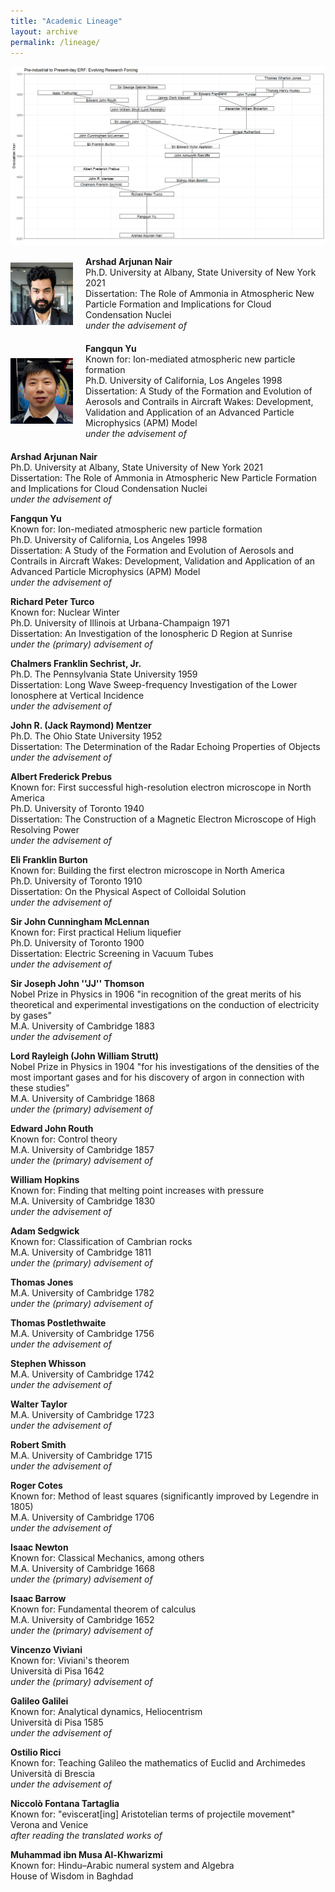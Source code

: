 ```yaml
---
title: "Academic Lineage"
layout: archive
permalink: /lineage/
---
```


![Arshad's academic ancestors](/lineage/lineage.png)

<div style="display: flex; align-items: center; margin-bottom: 20px;">
  <img src="/lineage/nair.png" alt="Arshad Arjunan Nair" style="width: 100px; margin-right: 20px;">
  <div>
    <strong>Arshad Arjunan Nair</strong> <br />
    Ph.D. University at Albany, State University of New York 2021 <br />
    Dissertation: The Role of Ammonia in Atmospheric New Particle Formation and Implications for Cloud Condensation Nuclei <br />
    <em>under the advisement of</em>
  </div>
</div>

<div style="display: flex; align-items: center; margin-bottom: 20px;">
  <img src="/lineage/yu.png" alt="Fangqun Yu" style="width: 100px; margin-right: 20px;">
  <div>
    <strong>Fangqun Yu</strong> <br />
    Known for: Ion-mediated atmospheric new particle formation <br />
    Ph.D. University of California, Los Angeles 1998 <br />
    Dissertation: A Study of the Formation and Evolution of Aerosols and Contrails in Aircraft Wakes: Development, Validation and Application of an Advanced Particle Microphysics (APM) Model <br />
    <em>under the advisement of</em>
  </div>
</div>

**Arshad Arjunan Nair** <br />
Ph.D. University at Albany, State University of New York 2021 <br />
Dissertation: The Role of Ammonia in Atmospheric New Particle Formation and Implications for Cloud Condensation Nuclei <br />
_under the advisement of_

**Fangqun Yu** <br />
Known for: Ion-mediated atmospheric new particle formation <br />
Ph.D. University of California, Los Angeles 1998 <br />
Dissertation: A Study of the Formation and Evolution of Aerosols and Contrails in Aircraft Wakes: Development, Validation and Application of an Advanced Particle Microphysics (APM) Model <br />
_under the advisement of_

**Richard Peter Turco** <br />
Known for: Nuclear Winter <br />
Ph.D. University of Illinois at Urbana-Champaign 1971 <br />
Dissertation: An Investigation of the Ionospheric D Region at Sunrise <br />
_under the (primary) advisement of_

**Chalmers Franklin Sechrist, Jr.** <br />
Ph.D. The Pennsylvania State University 1959 <br />
Dissertation: Long Wave Sweep-frequency Investigation of the Lower Ionosphere at Vertical Incidence <br />
_under the advisement of_

**John R. (Jack Raymond) Mentzer** <br />
Ph.D. The Ohio State University 1952 <br />
Dissertation: The Determination of the Radar Echoing Properties of Objects <br />
_under the advisement of_

**Albert Frederick Prebus** <br />
Known for: First successful high-resolution electron microscope in North America <br />
Ph.D. University of Toronto 1940 <br />
Dissertation: The Construction of a Magnetic Electron Microscope of High Resolving Power <br />
_under the advisement of_

**Eli Franklin Burton** <br />
Known for: Building the first electron microscope in North America <br />
Ph.D. University of Toronto 1910 <br />
Dissertation: On the Physical Aspect of Colloidal Solution <br />
_under the advisement of_

**Sir John Cunningham McLennan** <br />
Known for: First practical Helium liquefier <br />
Ph.D. University of Toronto 1900 <br />
Dissertation: Electric Screening in Vacuum Tubes <br />
_under the advisement of_

**Sir Joseph John ''JJ'' Thomson** <br />
Nobel Prize in Physics in 1906 "in recognition of the great merits of his theoretical and experimental investigations on the conduction of electricity by gases" <br />
M.A. University of Cambridge 1883 <br />
_under the advisement of_

**Lord Rayleigh (John William Strutt)** <br />
Nobel Prize in Physics in 1904 "for his investigations of the densities of the most important gases and for his discovery of argon in connection with these studies" <br />
M.A. University of Cambridge 1868 <br />
_under the (primary) advisement of_

**Edward John Routh** <br />
Known for: Control theory <br />
M.A. University of Cambridge 1857 <br />
_under the (primary) advisement of_

**William Hopkins** <br />
Known for: Finding that melting point increases with pressure <br />
M.A. University of Cambridge 1830 <br />
_under the advisement of_

**Adam Sedgwick** <br />
Known for: Classification of Cambrian rocks <br />
M.A. University of Cambridge 1811 <br />
_under the (primary) advisement of_

**Thomas Jones** <br />
M.A. University of Cambridge 1782 <br />
_under the (primary) advisement of_

**Thomas Postlethwaite** <br />
M.A. University of Cambridge 1756 <br />
_under the advisement of_

**Stephen Whisson** <br />
M.A. University of Cambridge 1742 <br />
_under the advisement of_

**Walter Taylor** <br />
M.A. University of Cambridge 1723 <br />
_under the advisement of_

**Robert Smith** <br />
M.A. University of Cambridge 1715 <br />
_under the advisement of_

**Roger Cotes** <br />
Known for: Method of least squares (significantly improved by Legendre in 1805) <br />
M.A. University of Cambridge 1706 <br />
_under the advisement of_

**Isaac Newton** <br />
Known for: Classical Mechanics, among others <br />
M.A. University of Cambridge 1668 <br />
_under the (primary) advisement of_

**Isaac Barrow** <br />
Known for: 	Fundamental theorem of calculus <br />
M.A. University of Cambridge 1652 <br />
_under the (primary) advisement of_

**Vincenzo Viviani** <br />
Known for: Viviani's theorem <br />
Università di Pisa 1642 <br />
_under the (primary) advisement of_

**Galileo Galilei** <br />
Known for: Analytical dynamics, Heliocentrism <br />
Università di Pisa 1585 <br />
_under the advisement of_

**Ostilio Ricci** <br />
Known for: Teaching Galileo the mathematics of Euclid and Archimedes <br />
Università di Brescia <br />
_under the advisement of_

**Niccolò Fontana Tartaglia** <br />
Known for: "eviscerat\[ing\] Aristotelian terms of projectile movement" <br />
Verona and Venice <br />
_after reading the translated works of_

**Muhammad ibn Musa Al-Khwarizmi** <br />
Known for: Hindu–Arabic numeral system and Algebra <br />
House of Wisdom in Baghdad